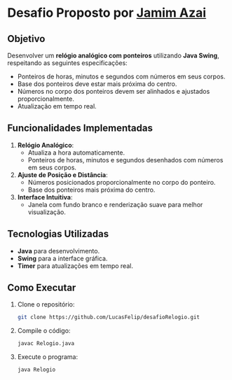# Desafio Proposto por [Jamim Azai](https://github.com/jamim-azai)

## Objetivo
Desenvolver um **relógio analógico com ponteiros** utilizando **Java Swing**, respeitando as seguintes especificações:
- Ponteiros de horas, minutos e segundos com números em seus corpos.
- Base dos ponteiros deve estar mais próxima do centro.
- Números no corpo dos ponteiros devem ser alinhados e ajustados proporcionalmente.
- Atualização em tempo real.

## Funcionalidades Implementadas
1. **Relógio Analógico**:
    - Atualiza a hora automaticamente.
    - Ponteiros de horas, minutos e segundos desenhados com números em seus corpos.
2. **Ajuste de Posição e Distância**:
    - Números posicionados proporcionalmente no corpo do ponteiro.
    - Base dos ponteiros mais próxima do centro.
3. **Interface Intuitiva**:
    - Janela com fundo branco e renderização suave para melhor visualização.

## Tecnologias Utilizadas
- **Java** para desenvolvimento.
- **Swing** para a interface gráfica.
- **Timer** para atualizações em tempo real.

## Como Executar
1. Clone o repositório:
   ```bash
   git clone https://github.com/LucasFelip/desafioRelogio.git
2. Compile o código:
   ```bash
   javac Relogio.java
3. Execute o programa:
   ```bash
   java Relogio
```